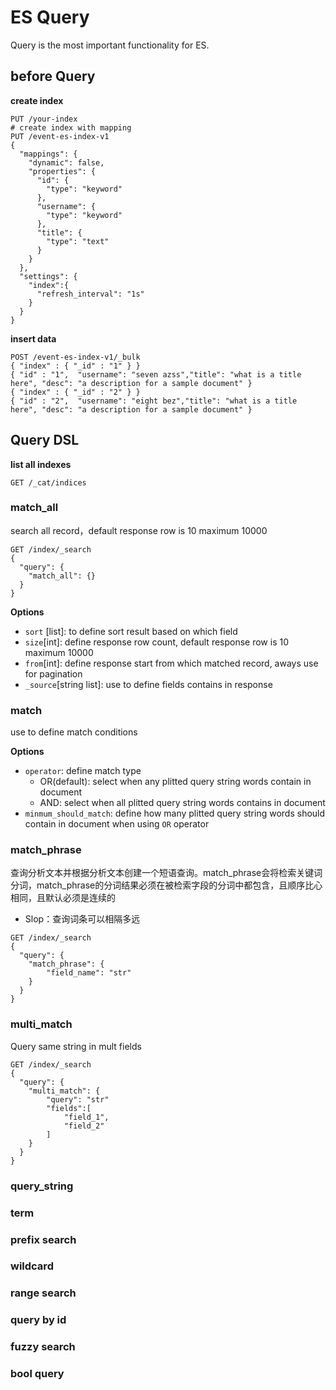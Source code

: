# ES Query

Query is the most important functionality for  ES.

## before Query

**create index**

```
PUT /your-index
# create index with mapping
PUT /event-es-index-v1
{
  "mappings": {
    "dynamic": false,
    "properties": {
      "id": {
        "type": "keyword"
      },
      "username": {
        "type": "keyword"
      },
      "title": {
        "type": "text"
      }
    }
  },
  "settings": {
    "index":{
      "refresh_interval": "1s"
    }
  }
}
```

**insert data** 

```
POST /event-es-index-v1/_bulk
{ "index" : { "_id" : "1" } }
{ "id" : "1",  "username": "seven azss","title": "what is a title here", "desc": "a description for a sample document" }
{ "index" : { "_id" : "2" } }
{ "id" : "2",  "username": "eight bez","title": "what is a title here", "desc": "a description for a sample document" }
```

## Query DSL

**list all indexes**

```
GET /_cat/indices
```

### match_all

search all  record，default response row is 10 maximum 10000

```
GET /index/_search
{
  "query": {
    "match_all": {}
  }
}
```

**Options**

- `sort` [list]: to define  sort result based on which field
- `size`[int]: define response row count, default response row is 10 maximum 10000
- `from`[int]: define response start from which matched record, aways use for pagination 
- `_source`[string list]: use to define  fields contains in response

### match

use to define match conditions

**Options**

- `operator`: define match type
  - OR(default): select when any plitted query string words contain in document 
  - AND:  select when all plitted query string words contains in document 
- `minmum_should_match`: define how many plitted query string words should contain in document when using `OR` operator

### match_phrase

查询分析文本并根据分析文本创建一个短语查询。match_phrase会将检索关键词分词，match_phrase的分词结果必须在被检索字段的分词中都包含，且顺序比心相同，且默认必须是连续的

- Slop：查询词条可以相隔多远

```
GET /index/_search
{
  "query": {
    "match_phrase": {
    	"field_name": "str"
    }
  }
}
```



### multi_match

Query same string in mult fields

```
GET /index/_search
{
  "query": {
    "multi_match": {
    	"query": "str"
    	"fields":[
    		"field_1",
    		"field_2"
    	]
    }
  }
}
```



### query_string

### term

### prefix search

### wildcard

### range search

### query by id

### fuzzy search

### bool query



